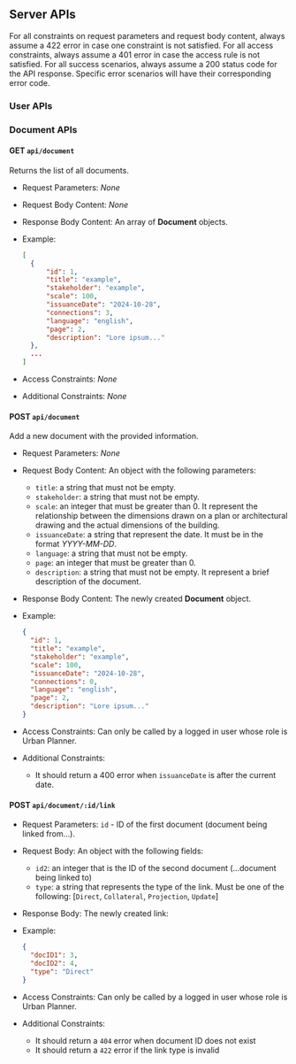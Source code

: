 ## Server APIs

For all constraints on request parameters and request body content, always assume a 422 error in case one constraint is not satisfied.
For all access constraints, always assume a 401 error in case the access rule is not satisfied.
For all success scenarios, always assume a 200 status code for the API response.
Specific error scenarios will have their corresponding error code.

### User APIs

### Document APIs

#### GET `api/document`

Returns the list of all documents.

- Request Parameters: _None_
- Request Body Content: _None_
- Response Body Content: An array of **Document** objects.
- Example:

  ```json
  [
    {
        "id": 1,
        "title": "example",
        "stakeholder": "example",
        "scale": 100,
        "issuanceDate": "2024-10-28",
        "connections": 3,
        "language": "english",
        "page": 2,
        "description": "Lore ipsum..."
    },
    ...
  ]
  ```

- Access Constraints: _None_
- Additional Constraints: _None_

#### POST `api/document`

Add a new document with the provided information.

- Request Parameters: _None_
- Request Body Content: An object with the following parameters:
  - `title`: a string that must not be empty.
  - `stakeholder`: a string that must not be empty.
  - `scale`: an integer that must be greater than 0. It represent the relationship between the dimensions drawn on a plan or
    architectural drawing and the actual dimensions of the building.
  - `issuanceDate`: a string that represent the date. It must be in the format _YYYY-MM-DD_.
  - `language`: a string that must not be empty.
  - `page`: an integer that must be greater than 0.
  - `description`: a string that must not be empty. It represent a brief description of the document.
- Response Body Content: The newly created **Document** object.
- Example:

  ```json
  {
    "id": 1,
    "title": "example",
    "stakeholder": "example",
    "scale": 100,
    "issuanceDate": "2024-10-28",
    "connections": 0,
    "language": "english",
    "page": 2,
    "description": "Lore ipsum..."
  }
  ```

- Access Constraints: Can only be called by a logged in user whose role is Urban Planner.
- Additional Constraints:
  - It should return a 400 error when `issuanceDate` is after the current date.

#### POST `api/document/:id/link`
- Request Parameters: `id` - ID of the first document (document being linked from...). 
- Request Body: An object with the following fields: 
  - `id2`: an integer that is the ID of the second document (...document being linked to)
  - `type`: a string that represents the type of the link. Must be one of the following: [`Direct`, `Collateral`, `Projection`, `Update`]

- Response Body: The newly created link:
- Example:
  ```json
  {
    "docID1": 3,
    "docID2": 4,
    "type": "Direct"
  }
  ```
- Access Constraints: Can only be called by a logged in user whose role is Urban Planner.
- Additional Constraints: 
  - It should return a `404` error when document ID does not exist
  - It should return a `422` error if the link type is invalid
